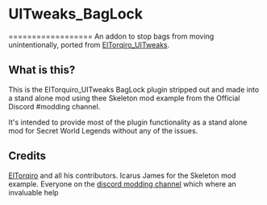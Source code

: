 # UITweaks_BagLock
==================
An addon to stop bags from moving unintentionally, ported from [ElTorqiro_UITweaks](https://github.com/eltorqiro/TSW-UITweaks).

What is this?
-------------
This is the ElTorquiro_UITweaks BagLock plugin stripped out and made into a stand alone mod using thee Skeleton mod example from the Official Discord #modding channel.

It's intended to provide most of the plugin functionality as a stand alone mod for Secret World Legends without any of the issues.


Credits
-------
[ElTorqiro](https://github.com/eltorqiro) and all his contributors.
Icarus James for the Skeleton mod example.
Everyone on the [discord modding channel](https://discord.gg/secretworldlegends) which where an invaluable help